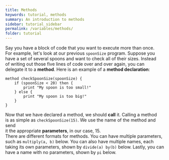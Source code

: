 ```yaml
---
title: Methods
keywords: tutorial, methods
summary: An introduction to methods
sidebar: tutorial_sidebar
permalink: /variables/methods/
folder: tutorial
---
```

Say you have a block of code that you want to execute more than once.  
For example, let's look at our previous `spoonSize` program. Suppose you  
have a set of several spoons and want to check all of their sizes. Instead  
of writing out those five lines of code over and over again, you can  
delegate it to a **method**. Here is an example of a **method declaration**:

```
method checkSpoonSize(spoonSize) {
    if (spoonSize < 20) then {
        print "My spoon is too small!"
    } else {
        print "My spoon is too big!"
    }
}
```

Now that we have declared a method, we should **call** it. Calling a method  
is as simple as `checkSpoonSize(15)`. We use the name of the method and send  
it the appropriate **parameters**, in our case, 15.  
There are different formats for methods. You can have multiple parameters,  
such as `multiply(a, b)` below. You can also have multiple names, each  
taking its own parameters, shown by `divide(a) by(b)` below. Lastly, you can  
have a name with no parameters, shown by `pi` below.
<object id="example-1" data="{{site.baseurl}}/embedded-web-editor/?methods" width="100%" height="550px"> </object>
